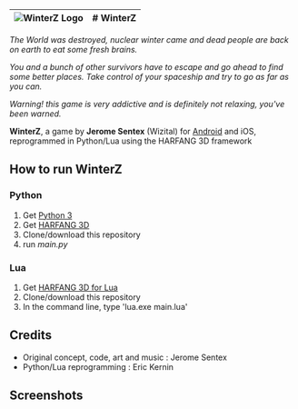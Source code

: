 | ![WinterZ Logo](https://github.com/harfang3d/game-winter-z/raw/master/screenshots/wz_logo_small.png) | # WinterZ |
|:---:|:---:|

*The World was destroyed, nuclear winter came and dead people are back on earth to eat some fresh brains.*

*You and a bunch of other survivors have to escape and go ahead to find some better places.
Take control of your spaceship and try to go as far as you can.*

*Warning! this game is very addictive and is definitely not relaxing, you've been warned.*

**WinterZ**, a game by **Jerome Sentex** (Wizital) for [Android](https://play.google.com/store/apps/details?id=net.textoo.winterz) and iOS, reprogrammed in Python/Lua using the HARFANG 3D framework



## How to run WinterZ

### Python
1. Get [Python 3](https://www.python.org/downloads/)
1. Get [HARFANG 3D](https://www.harfang3d.com/doc/1.0.0/man.Installation.html)
1. Clone/download this repository
1. run *main.py*

### Lua
1. Get [HARFANG 3D for Lua](https://www.harfang3d.com/doc/1.0.0/man.Installation.html)
1. Clone/download this repository
1. In the command line, type 'lua.exe main.lua'

## Credits
* Original concept, code, art and music : Jerome Sentex
* Python/Lua reprogramming : Eric Kernin

## Screenshots